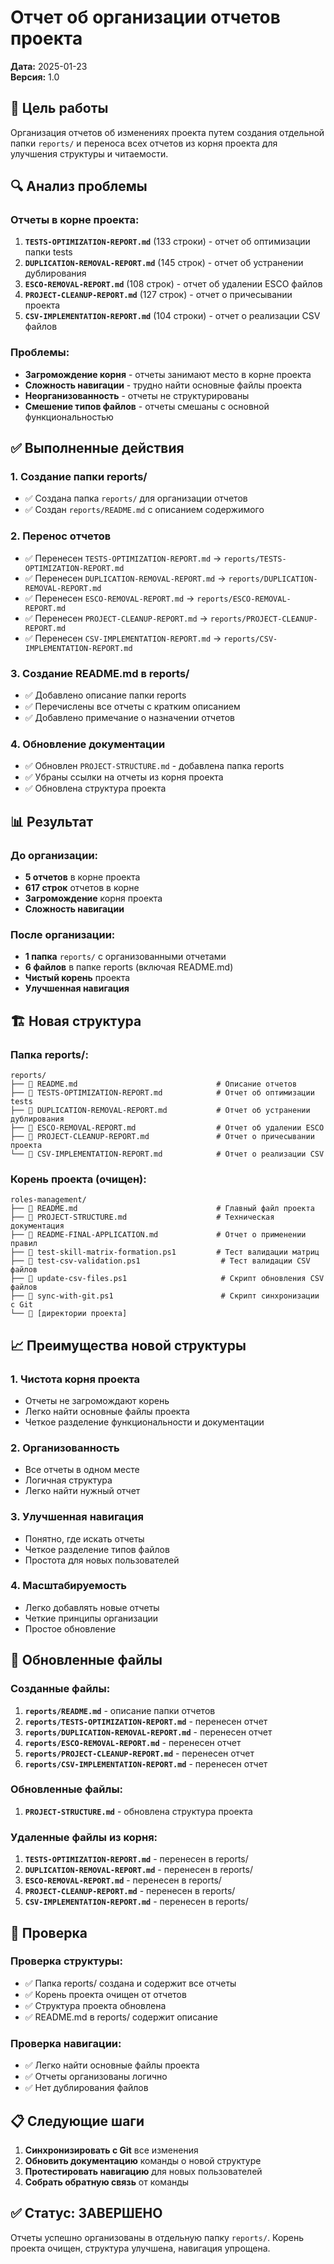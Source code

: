 # Отчет об организации отчетов проекта

**Дата:** 2025-01-23  
**Версия:** 1.0

## 🎯 Цель работы

Организация отчетов об изменениях проекта путем создания отдельной папки `reports/` и переноса всех отчетов из корня проекта для улучшения структуры и читаемости.

## 🔍 Анализ проблемы

### Отчеты в корне проекта:
1. **`TESTS-OPTIMIZATION-REPORT.md`** (133 строки) - отчет об оптимизации папки tests
2. **`DUPLICATION-REMOVAL-REPORT.md`** (145 строк) - отчет об устранении дублирования
3. **`ESCO-REMOVAL-REPORT.md`** (108 строк) - отчет об удалении ESCO файлов
4. **`PROJECT-CLEANUP-REPORT.md`** (127 строк) - отчет о причесывании проекта
5. **`CSV-IMPLEMENTATION-REPORT.md`** (104 строки) - отчет о реализации CSV файлов

### Проблемы:
- **Загромождение корня** - отчеты занимают место в корне проекта
- **Сложность навигации** - трудно найти основные файлы проекта
- **Неорганизованность** - отчеты не структурированы
- **Смешение типов файлов** - отчеты смешаны с основной функциональностью

## ✅ Выполненные действия

### 1. Создание папки reports/
- ✅ Создана папка `reports/` для организации отчетов
- ✅ Создан `reports/README.md` с описанием содержимого

### 2. Перенос отчетов
- ✅ Перенесен `TESTS-OPTIMIZATION-REPORT.md` → `reports/TESTS-OPTIMIZATION-REPORT.md`
- ✅ Перенесен `DUPLICATION-REMOVAL-REPORT.md` → `reports/DUPLICATION-REMOVAL-REPORT.md`
- ✅ Перенесен `ESCO-REMOVAL-REPORT.md` → `reports/ESCO-REMOVAL-REPORT.md`
- ✅ Перенесен `PROJECT-CLEANUP-REPORT.md` → `reports/PROJECT-CLEANUP-REPORT.md`
- ✅ Перенесен `CSV-IMPLEMENTATION-REPORT.md` → `reports/CSV-IMPLEMENTATION-REPORT.md`

### 3. Создание README.md в reports/
- ✅ Добавлено описание папки reports
- ✅ Перечислены все отчеты с кратким описанием
- ✅ Добавлено примечание о назначении отчетов

### 4. Обновление документации
- ✅ Обновлен `PROJECT-STRUCTURE.md` - добавлена папка reports
- ✅ Убраны ссылки на отчеты из корня проекта
- ✅ Обновлена структура проекта

## 📊 Результат

### До организации:
- **5 отчетов** в корне проекта
- **617 строк** отчетов в корне
- **Загромождение** корня проекта
- **Сложность навигации**

### После организации:
- **1 папка** `reports/` с организованными отчетами
- **6 файлов** в папке reports (включая README.md)
- **Чистый корень** проекта
- **Улучшенная навигация**

## 🏗️ Новая структура

### Папка reports/:
```
reports/
├── 📄 README.md                               # Описание отчетов
├── 📄 TESTS-OPTIMIZATION-REPORT.md            # Отчет об оптимизации tests
├── 📄 DUPLICATION-REMOVAL-REPORT.md           # Отчет об устранении дублирования
├── 📄 ESCO-REMOVAL-REPORT.md                  # Отчет об удалении ESCO
├── 📄 PROJECT-CLEANUP-REPORT.md               # Отчет о причесывании проекта
└── 📄 CSV-IMPLEMENTATION-REPORT.md            # Отчет о реализации CSV
```

### Корень проекта (очищен):
```
roles-management/
├── 📄 README.md                               # Главный файл проекта
├── 📄 PROJECT-STRUCTURE.md                    # Техническая документация
├── 📄 README-FINAL-APPLICATION.md             # Отчет о применении правил
├── 🔧 test-skill-matrix-formation.ps1         # Тест валидации матриц
├── 🔧 test-csv-validation.ps1                  # Тест валидации CSV файлов
├── 🔧 update-csv-files.ps1                     # Скрипт обновления CSV файлов
├── 🔧 sync-with-git.ps1                        # Скрипт синхронизации с Git
└── 📂 [директории проекта]
```

## 📈 Преимущества новой структуры

### 1. Чистота корня проекта
- Отчеты не загромождают корень
- Легко найти основные файлы проекта
- Четкое разделение функциональности и документации

### 2. Организованность
- Все отчеты в одном месте
- Логичная структура
- Легко найти нужный отчет

### 3. Улучшенная навигация
- Понятно, где искать отчеты
- Четкое разделение типов файлов
- Простота для новых пользователей

### 4. Масштабируемость
- Легко добавлять новые отчеты
- Четкие принципы организации
- Простое обновление

## 🔄 Обновленные файлы

### Созданные файлы:
1. **`reports/README.md`** - описание папки отчетов
2. **`reports/TESTS-OPTIMIZATION-REPORT.md`** - перенесен отчет
3. **`reports/DUPLICATION-REMOVAL-REPORT.md`** - перенесен отчет
4. **`reports/ESCO-REMOVAL-REPORT.md`** - перенесен отчет
5. **`reports/PROJECT-CLEANUP-REPORT.md`** - перенесен отчет
6. **`reports/CSV-IMPLEMENTATION-REPORT.md`** - перенесен отчет

### Обновленные файлы:
1. **`PROJECT-STRUCTURE.md`** - обновлена структура проекта

### Удаленные файлы из корня:
1. **`TESTS-OPTIMIZATION-REPORT.md`** - перенесен в reports/
2. **`DUPLICATION-REMOVAL-REPORT.md`** - перенесен в reports/
3. **`ESCO-REMOVAL-REPORT.md`** - перенесен в reports/
4. **`PROJECT-CLEANUP-REPORT.md`** - перенесен в reports/
5. **`CSV-IMPLEMENTATION-REPORT.md`** - перенесен в reports/

## 🧪 Проверка

### Проверка структуры:
- ✅ Папка reports/ создана и содержит все отчеты
- ✅ Корень проекта очищен от отчетов
- ✅ Структура проекта обновлена
- ✅ README.md в reports/ содержит описание

### Проверка навигации:
- ✅ Легко найти основные файлы проекта
- ✅ Отчеты организованы логично
- ✅ Нет дублирования файлов

## 📋 Следующие шаги

1. **Синхронизировать с Git** все изменения
2. **Обновить документацию** команды о новой структуре
3. **Протестировать навигацию** для новых пользователей
4. **Собрать обратную связь** от команды

## ✅ Статус: ЗАВЕРШЕНО

Отчеты успешно организованы в отдельную папку `reports/`. Корень проекта очищен, структура улучшена, навигация упрощена. 